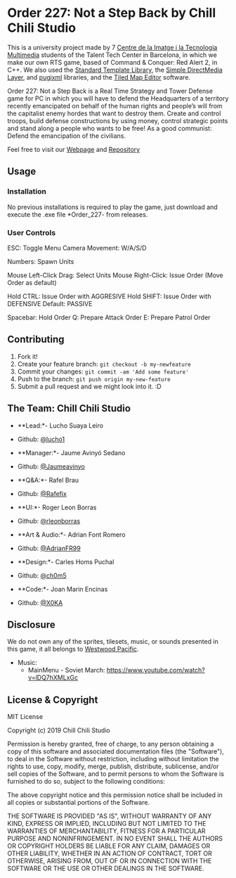 # Order 227: Not a Step Back by Chill Chili Studio

This is a university project made by 7 [Centre de la Imatge i la Tecnologia Multimedia](https://www.citm.upc.edu/ing/) students
of the Talent Tech Center in Barcelona, in which we make our own RTS game, based of Command & Conquer: Red Alert 2, in C++.
We also used the [Standard Template Library](https://en.wikipedia.org/wiki/Standard_Template_Library),
the [Simple DirectMedia Layer](https://www.libsdl.org/), and [pugixml](https://pugixml.org/) libraries,
and the [Tiled Map Editor](https://www.mapeditor.org/) software.

Order 227: Not a Step Back is a Real Time Strategy and Tower Defense game for PC in which you will have to
defend the Headquarters of a territory recently emancipated on behalf of the human rights and people’s will
from the capitalist enemy hordes that want to destroy them. Create and control troops, build defense constructions
by using money, control strategic points and stand along a people who wants to be free!
As a good communist: Defend the emancipation of the civilians.

Feel free to visit our [Webpage](https://chillchilistudio.github.io/Order_227/) and [Repository](https://github.com/ChillChiliStudio/Order_227)

## Usage
### Installation
No previous installations is required to play the game, just download and execute the .exe file *Order_227- from releases.

### User Controls
ESC: Toggle Menu
Camera Movement: W/A/S/D

Numbers: Spawn Units

Mouse Left-Click Drag: Select Units
Mouse Right-Click: Issue Order (Move Order as default)

Hold CTRL: Issue Order with AGGRESIVE
Hold SHIFT: Issue Order with DEFENSIVE
Default: PASSIVE

Spacebar: Hold Order
Q: Prepare Attack Order
E: Prepare Patrol Order

## Contributing
1. Fork it!
2. Create your feature branch: `git checkout -b my-newfeature`
3. Commit your changes: `git commit -am 'Add some
feature'`
4. Push to the branch: `git push origin my-new-feature`
5. Submit a pull request and we might look into it. :D

## The Team: Chill Chili Studio
- **Lead:*- Lucho Suaya Leiro
-  Github: [@lucho1](https://github.com/lucho1)

- **Manager:*- Jaume Avinyó Sedano
-  Github: [@Jaumeavinyo](https://github.com/Jaumeavinyo)

- **Q&A:*- Rafel Brau
-  Github: [@Rafefix](https://github.com/Rafefix) 

- **UI:*- Roger Leon Borras
-  Github: [@rleonborras](https://github.com/rleonborras) 

- **Art & Audio:*- Adrian Font Romero
-  Github: [@AdrianFR99](https://github.com/AdrianFR99)

- **Design:*- Carles Homs Puchal
-  Github: [@ch0m5](https://github.com/ch0m5)

- **Code:*- Joan Marin Encinas
-  Github: [@X0KA](https://github.com/X0KA)

## Disclosure
We do not own any of the sprites, tilesets, music, or sounds presented in this game, it all belongs to [Westwood Pacific](https://en.wikipedia.org/wiki/EA_Pacific).

- Music: 
	- MainMenu - Soviet March: https://www.youtube.com/watch?v=lDQ7hXMLxGc
	
## License & Copyright 
MIT License

Copyright (c) 2019 Chill Chili Studio

Permission is hereby granted, free of charge, to any person obtaining a copy
of this software and associated documentation files (the "Software"), to deal
in the Software without restriction, including without limitation the rights
to use, copy, modify, merge, publish, distribute, sublicense, and/or sell
copies of the Software, and to permit persons to whom the Software is
furnished to do so, subject to the following conditions:

The above copyright notice and this permission notice shall be included in all
copies or substantial portions of the Software.

THE SOFTWARE IS PROVIDED "AS IS", WITHOUT WARRANTY OF ANY KIND, EXPRESS OR
IMPLIED, INCLUDING BUT NOT LIMITED TO THE WARRANTIES OF MERCHANTABILITY,
FITNESS FOR A PARTICULAR PURPOSE AND NONINFRINGEMENT. IN NO EVENT SHALL THE
AUTHORS OR COPYRIGHT HOLDERS BE LIABLE FOR ANY CLAIM, DAMAGES OR OTHER
LIABILITY, WHETHER IN AN ACTION OF CONTRACT, TORT OR OTHERWISE, ARISING FROM,
OUT OF OR IN CONNECTION WITH THE SOFTWARE OR THE USE OR OTHER DEALINGS IN THE
SOFTWARE.

